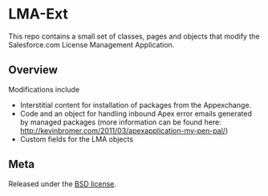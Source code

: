 LMA-Ext
====================

This repo contains a small set of classes, pages and objects that modify the Salesforce.com License Management Application. 


Overview
----

Modifications include

* Interstitial content for installation of packages from the Appexchange.
* Code and an object for handling inbound Apex error emails generated by managed packages (more information can be found here: http://kevinbromer.com/2011/03/apexapplication-my-pen-pal/)
* Custom fields for the LMA objects


Meta
----

Released under the [BSD license](http://www.opensource.org/licenses/BSD-3-Clause).   